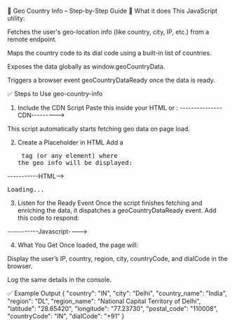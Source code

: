 🧭 Geo Country Info – Step-by-Step Guide
📌 What it does
This JavaScript utility:

Fetches the user's geo-location info (like country, city, IP, etc.) from a remote endpoint.

Maps the country code to its dial code using a built-in list of countries.

Exposes the data globally as window.geoCountryData.

Triggers a browser event geoCountryDataReady once the data is ready.

✅ Steps to Use geo-country-info
1. Include the CDN Script
Paste this inside your HTML <body> or <head>:
---------------CDN--------->
<script src="https://cdn.jsdelivr.net/gh/07hasib/geo-country-info/geoCountriesInfo.js"></script>
This script automatically starts fetching geo data on page load.

2. Create a Placeholder in HTML
Add a <pre> tag (or any element) where the geo info will be displayed:

-----------HTML-->
<pre id="geoOutput">Loading...</pre>

3. Listen for the Ready Event
Once the script finishes fetching and enriching the data, it dispatches a geoCountryDataReady event. Add this code to respond:

-----------Javascript---->
<script>
  const outputEl = document.getElementById('geoOutput');

  window.addEventListener('geoCountryDataReady', () => {
    outputEl.textContent = JSON.stringify(window.geoCountryData, null, 2);
    console.log('geoCountryData -->', geoCountryData);
  });
</script>

4. What You Get
Once loaded, the page will:

Display the user’s IP, country, region, city, countryCode, and dialCode in the browser.

Log the same details in the console.

✅  Example Output
{
  "country": "IN",
  "city": "Delhi",
  "country_name": "India",
  "region": "DL",
  "region_name": "National Capital Territory of Delhi",
  "latitude": "28.65420",
  "longitude": "77.23730",
  "postal_code": "110008",
  "countryCode": "IN",
  "dialCode": "+91"
}

